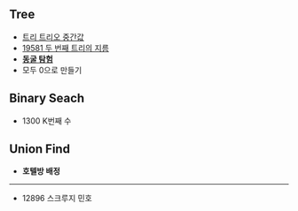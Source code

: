 <h2>Tree</h2>

- [트리 트리오 중간값](https://github.com/evelyn82/PS/blob/main/open%20contest/Monthly%20Code%20Challenge%20Season1/Trio%20median.md)
- [19581 두 번째 트리의 지름](https://github.com/evelyn82/PS/blob/main/boj/Tree/19581.md)
- [**동굴 탐험**](https://github.com/evelyn82/PS/blob/main/kakao/20%20intern/Cave%20exploration.md)
- 모두 0으로 만들기

<h2>Binary Seach</h2>

- 1300 K번째 수

<h2>Union Find</h2>

- **호텔방 배정**

***

- 12896 스크루지 민호
